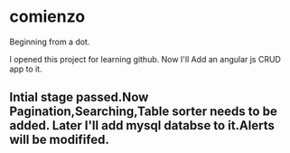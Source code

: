 # comienzo
Beginning from a dot.

I opened this project for learning github. 
Now I'll Add an angular js CRUD app to it.

Intial stage passed.Now Pagination,Searching,Table sorter needs to be added. Later I'll add mysql databse to it.Alerts will be modififed.
------------------------------------------------------------------------------------------------------------------------------------------

